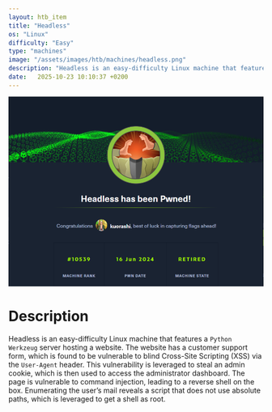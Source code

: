 ```yaml
---
layout: htb_item
title: "Headless"
os: "Linux"
difficulty: "Easy"
type: "machines"
image: "/assets/images/htb/machines/headless.png"
description: "Headless is an easy-difficulty Linux machine that features a `Python Werkzeug` server hosting a website. The website has a customer support form, which is found to be vulnerable to blind Cross-Site Scripting (XSS) via the `User-Agent` header. This vulnerability is leveraged to steal an admin cookie, which is then used to access the administrator dashboard. The page is vulnerable to command injection, leading to a reverse shell on the box. Enumerating the user’s mail reveals a script that does not use absolute paths, which is leveraged to get a shell as root."
date:   2025-10-23 10:10:37 +0200
---
```


![Headless pwned](/assets/images/htb/machines/headless_pwned.png)

# Description
Headless is an easy-difficulty Linux machine that features a `Python Werkzeug` server hosting a website. The website has a customer support form, which is found to be vulnerable to blind Cross-Site Scripting (XSS) via the `User-Agent` header. This vulnerability is leveraged to steal an admin cookie, which is then used to access the administrator dashboard. The page is vulnerable to command injection, leading to a reverse shell on the box. Enumerating the user’s mail reveals a script that does not use absolute paths, which is leveraged to get a shell as root.
